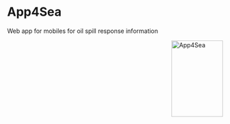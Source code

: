 # App4Sea

Web app for mobiles for oil spill response information

<img src="https://github.com/arnigeir/App4Sea/blob/master/App4Sea.png" align="right"
     title="App4Sea" width="120" height="178">
